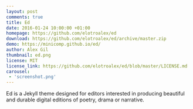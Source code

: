 ```yaml
---
layout: post
comments: true
title: Ed
date: 2016-01-24 10:00:00 +01:00
homepage: https://github.com/elotroalex/ed
download: https://github.com/elotroalex/ed/archive/master.zip
demo: https://minicomp.github.io/ed/
author: Alex Gil
thumbnail: ed.png
license: MIT
license_link: https://github.com/elotroalex/ed/blob/master/LICENSE.md
carousel:
 - 'screenshot.png'
---
```


Ed is a Jekyll theme designed for editors interested in producing beautiful and durable digital editions of poetry, drama or narrative.
